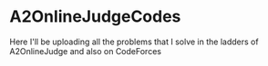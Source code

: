 # A2OnlineJudgeCodes
Here I'll be uploading all the problems that I solve in the ladders of A2OnlineJudge and also on CodeForces
